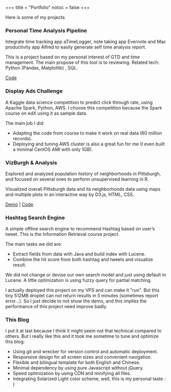 +++
title = "Portfolio"
notoc = false
+++

Here is some of my projects.

### Personal Time Analysis Pipeline

Integrate time tracking app aTimeLogger, note taking app Evernote and Mac productivity app Alfred to easily generate self time analysis report.

This is a project based on my personal interest of GTD and time management. The main propose of this tool is to reviewing. Related tech: Python (Pandas, Matplotlib) , SQL.

[Code](https://github.com/YujiShen/TimeReport)

### Display Ads Challenge

A Kaggle data science competition to predict click through rate, using Apache Spark, Python, AWS. I choose this competition because the Spark course on edX using it as sample data.

The main job I did:

- Adapting the code from course to make it work on real data (60 million records).
- Deploying and tuning AWS cluster is also a great fun for me (I even built a minimal CentOS AMI with only 1GB).

### VizBurgh & Analysis

Explored and analyzed population history of neighborhoods in Pittsburgh, and focused on several ones to perform unsupervised learning in R.

Visualized overall Pittsburgh data and its neighborhoods data using maps and multiple plots in an interactive way by D3.js, HTML, CSS.

[Demo](https://yuji.im/portfolios/vizburgh/) | [Code](https://github.com/YujiShen/Vizburgh)

### Hashtag Search Engine

A simple offline search engine to recommend Hashtag based on user’s tweet. This is the Information Retrieval course project.

The main tasks we did are:

- Extract fields from data with Java and build index with Lucene.
- Combine the hit score from both hashtag and tweets and visualize result.

We did not change or devise our own search model and just using default in Lucene. A little optimization is using fuzzy query for partial matching.

I actually deployed this project on my VPS and can make it "run". But this tiny 512MB droplet can not return results in 5 minutes (sometimes report error...). So I just decide to not show the demo, and this implies the performance of this project need improve badly.

### This Blog

I put it at last because I think it might seem not that technical compared to others. But I really like this and it took me sometime to tune and optimize this blog:

- Using git and wrecker for version control and automatic deployment.
- Responsive design for all screen sizes and convenient navigation.
- Flexible and bilingual template for both English and Chinese.
- Minimal dependency by using pure Javascript without jQuery.
- Speed optimization by using CDN and minifying all files.
- Integrating Solarized Light color scheme, well, this is my personal taste : )